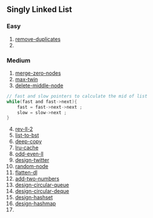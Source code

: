 ## Singly Linked List

### Easy

1. [remove-duplicates](https://leetcode.com/problems/remove-duplicates-from-sorted-list/)
2. 
### Medium

1. [merge-zero-nodes](https://leetcode.com/problems/merge-nodes-in-between-zeros/)
2. [max-twin](https://leetcode.com/problems/maximum-twin-sum-of-a-linked-list/)
3. [delete-middle-node](https://leetcode.com/problems/delete-the-middle-node-of-a-linked-list/)
```c
// fast and slow pointers to calculate the mid of list
while(fast and fast->next){
    fast = fast->next->next ;
    slow = slow->next ;
}

```
4. [rev-ll-2](https://leetcode.com/problems/reverse-linked-list-ii)
5. [list-to-bst](https://leetcode.com/problems/convert-sorted-list-to-binary-search-tree/)
6. [deep-copy](https://leetcode.com/problems/copy-list-with-random-pointer/)
7. [lru-cache](https://leetcode.com/problems/lru-cache)
8. [odd-even-ll](https://leetcode.com/problems/odd-even-linked-list/)
9. [design-twitter](https://leetcode.com/problems/design-twitter/)
10. [random-node](https://leetcode.com/problems/linked-list-random-node/)
11. [flatten-dl](https://leetcode.com/problems/flatten-a-multilevel-doubly-linked-list/)
12. [add-two-numbers](https://leetcode.com/problems/add-two-numbers-ii/)
13. [design-circular-queue](https://leetcode.com/problems/design-circular-queue/)
14. [design-circular-deque](https://leetcode.com/problems/design-circular-deque/)
15. [design-hashset](https://leetcode.com/problems/design-hashset/)
16. [design-hashmap](https://leetcode.com/problems/design-hashmap/)
17. 